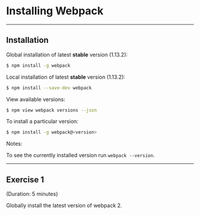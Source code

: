 # Installing Webpack

---

## Installation

Global installation of latest **stable** version (1.13.2):

```sh
$ npm install -g webpack
```

Local installation of latest **stable** version (1.13.2):

```sh
$ npm install --save-dev webpack
```

View available versions:

```sh
$ npm view webpack versions --json
```

To install a particular version:

```sh
$ npm install -g webpack@<version>
```

Notes:

To see the currently installed version run `webpack --version`.

---

## Exercise 1

(Duration: 5 minutes)

Globally install the latest version of webpack 2.